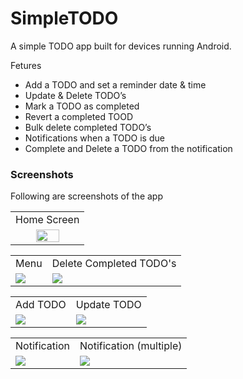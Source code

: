 # SimpleTODO
A simple TODO app built for devices running Android.

Fetures
- Add a TODO and set a reminder date & time
- Update & Delete TODO’s
- Mark a TODO as completed
- Revert a completed TOOD
- Bulk delete completed TODO’s
- Notifications when a TODO is due
- Complete and Delete a TODO from the notification


### Screenshots
Following are screenshots of the app

<table>
<tr>
<td>Home Screen</td>
</tr>
<tr>
<td align="center"><img src='http://imgur.com/BgjQf2O.png' width='60%' height='60%'></td>
</tr>
</table>

<table>
<tr>
<td>Menu</td>
<td>Delete Completed TODO's</td>
</tr>
<tr>
<td><img src='http://imgur.com/IJvcSbo.png'></td>
<td><img src='http://imgur.com/HmP6RLE.png'></td>
</tr>
</table>

<table>
<tr>
<td>Add TODO</td>
<td>Update TODO</td>
</tr>
<tr>
<td><img src='http://imgur.com/t04lKfT.png'></td>
<td><img src='http://imgur.com/c6Xr7Lp.png'></td>
</tr>
</table>

<table>
<tr>
<td>Notification</td>
<td>Notification (multiple)</td>
</tr>
<tr>
<td><img src='http://imgur.com/VXqvi2v.png'></td>
<td><img src='http://imgur.com/DTBFZYB.png'></td>
</tr>
</table>
